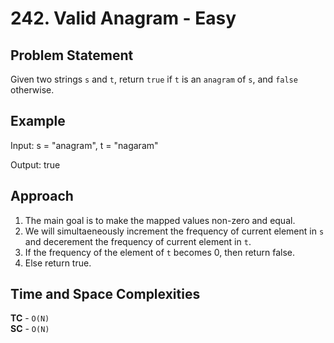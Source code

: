 # 242. Valid Anagram - Easy

## Problem Statement
Given two strings `s` and `t`, return `true` if `t` is an `anagram` of `s`, and `false` otherwise.

## Example
Input: s = "anagram", t = "nagaram"<br>

Output: true

## Approach
1. The main goal is to make the mapped values non-zero and equal.
2. We will simultaeneously increment the frequency of current element in `s` and decerement the frequency of current element in `t`.
3. If the frequency of the element of `t` becomes 0, then return false.
4. Else return true.

## Time and Space Complexities
**TC** - `O(N)`<br>
**SC** - `O(N)`
